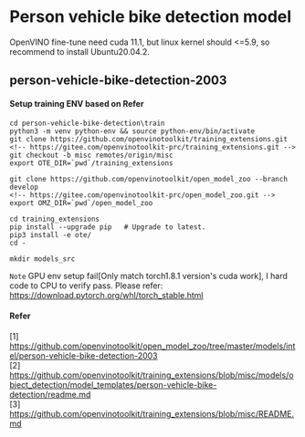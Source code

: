 # Person vehicle bike detection model
OpenVINO fine-tune need cuda 11.1, but linux kernel should <=5.9, so recommend to install Ubuntu20.04.2.

## person-vehicle-bike-detection-2003

#### Setup training ENV based on Refer

```
cd person-vehicle-bike-detection\train
python3 -m venv python-env && source python-env/bin/activate
git clone https://github.com/openvinotoolkit/training_extensions.git
<!-- https://gitee.com/openvinotoolkit-prc/training_extensions.git -->
git checkout -b misc remotes/origin/misc
export OTE_DIR=`pwd`/training_extensions

git clone https://github.com/openvinotoolkit/open_model_zoo --branch develop
<!-- https://gitee.com/openvinotoolkit-prc/open_model_zoo.git -->
export OMZ_DIR=`pwd`/open_model_zoo

cd training_extensions
pip install --upgrade pip   # Upgrade to latest.
pip3 install -e ote/
cd -

mkdir models_src
```

``Note`` GPU env setup fail[Only match torch1.8.1 version's cuda work], I hard code to CPU to verify pass. Please refer: https://download.pytorch.org/whl/torch_stable.html

#### Refer
[1] https://github.com/openvinotoolkit/open_model_zoo/tree/master/models/intel/person-vehicle-bike-detection-2003 <br>
[2] https://github.com/openvinotoolkit/training_extensions/blob/misc/models/object_detection/model_templates/person-vehicle-bike-detection/readme.md <br>
[3] https://github.com/openvinotoolkit/training_extensions/blob/misc/README.md
